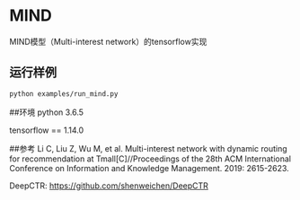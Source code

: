 # MIND

MIND模型（Multi-interest network）的tensorflow实现

## 运行样例
```bash
python examples/run_mind.py
```

##环境
python 3.6.5

tensorflow == 1.14.0


##参考
Li C, Liu Z, Wu M, et al. Multi-interest network with dynamic routing for recommendation at Tmall[C]//Proceedings of the 28th ACM International Conference on Information and Knowledge Management. 2019: 2615-2623.

DeepCTR: https://github.com/shenweichen/DeepCTR
